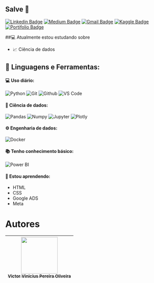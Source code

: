 ## Salve 👋
[![Linkedin Badge](https://img.shields.io/badge/-LinkedIn-blue?style=flat-square&logo=Linkedin&logoColor=white&link=https://www.linkedin.com/in/vktorvini//)](https://www.linkedin.com/in/vktorvini/)
[![Medium Badge](https://img.shields.io/badge/-Medium-black?style=flat-square&logo=Medium&logoColor=white&link=https://medium.com/@vktorvini)](https://medium.com/@vktorvini)
[![Gmail Badge](https://img.shields.io/badge/-Gmail-red?style=flat-square&logo=Gmail&logoColor=white&link=vktorvini@gmail.com)](vktorvini@gmail.com)
[![Kaggle Badge](https://img.shields.io/badge/-kaggle-blue?style=flat-square&logo=kaggle&logoColor=white&link=https://www.kaggle.com/)](https://www.kaggle.com/)
[![Portifolio Badge](https://img.shields.io/badge/-Portfolio-green?style=flat-square&logo=Portfolio&logoColor=white&link=https://vktorvini.glitch.me/)](https://vktorvini.glitch.me/)


##:computer: Atualmente estou estudando sobre
- :chart_with_upwards_trend:  Ciência de dados

## 🚀 **Linguagens e Ferramentas:**
 #### 💻 Uso diário:
 ![Python](https://img.shields.io/badge/-Python-black?style=flat-square&logo=Python)
 ![Git](https://img.shields.io/badge/-Git-black?style=flat-square&logo=Git)
 ![Github](https://img.shields.io/badge/-Github-black?style=flat-square&logo=Github)
 ![VS Code](https://img.shields.io/badge/-VS%20Code-black?style=flat-square&logo=visual-studio-code)
 
 #### 🎲 Ciência de dados:
 ![Pandas](https://img.shields.io/badge/-Pandas-black?style=flat-square&logo=Pandas)
 ![Numpy](https://img.shields.io/badge/-Numpy-black?style=flat-square&logo=Numpy)
 ![Jupyter](https://img.shields.io/badge/-Jupyter-black?style=flat-square&logo=Jupyter)
 ![Plotly](https://img.shields.io/badge/-Plotly-black?style=flat-square&logo=Plotly)

 #### ⚙️ Engenharia de dados:
 ![Docker](https://img.shields.io/badge/-Docker-black?style=flat-square&logo=Docker)
 
 #### 📚 Tenho conhecimento básico:
 
 ![Power BI](https://img.shields.io/badge/-Power%20BI-black?style=plastic&logo=Power-BI)
  
 #### 🌱 Estou aprendendo:
- HTML
- CSS
- Google ADS
- Meta


# Autores
| [<img loading="lazy" src="https://avatars.githubusercontent.com/u/132679374?v=4" width=115><br><sub>Victor Vinicius Pereira Oliveira</sub>](https://github.com/vktorvini) |  
| :---: | 
